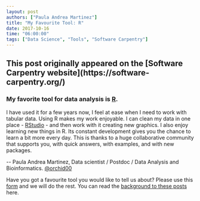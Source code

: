 ```yaml
---
layout: post
authors: ["Paula Andrea Martinez"]
title: "My Favourite Tool: R"
date: 2017-10-16
time: "06:00:00"
tags: ["Data Science", "Tools", "Software Carpentry"]
---
```


<h2>This post originally appeared on the [Software Carpentry website](https://software-carpentry.org/)</h2>

### My favorite tool for data analysis is [R](https://www.r-project.org/). 

I have used it for a few years now, I feel at ease when I need to work with tabular data. 
Using R makes my work enjoyable. I can clean my data in one place - [RStudio](https://www.rstudio.com/) - and then work with it creating new graphics. 
I also enjoy learning new things in R. Its constant development gives you the chance to learn a bit more every day. This is thanks to a 
huge collaborative community that supports you, with quick answers, with examples, and with new packages.

-- Paula Andrea Martinez, Data scientist / Postdoc / Data Analysis and Bioinformatics. [@orchid00](https://twitter.com/orchid00)

Have you got a favourite tool you would like to tell us about? Please use this [form](https://docs.google.com/forms/d/e/1FAIpQLSeiu5NzJsLxYueaQrNn_qKbaa5JR2Sz12CeCRyedKQxwb54Dw/viewform) and we will do the rest. You can read the [background to these posts](https://software-carpentry.org/blog/2017/10/fave-tools.html) here.
